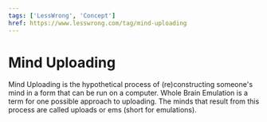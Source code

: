 ```yaml
---
tags: ['LessWrong', 'Concept']
href: https://www.lesswrong.com/tag/mind-uploading
---
```


# Mind Uploading
Mind Uploading is the hypothetical process of (re)constructing someone's mind in a form that can be run on a computer. Whole Brain Emulation is a term for one possible approach to uploading. The minds that result from this process are called uploads or ems (short for emulations).

